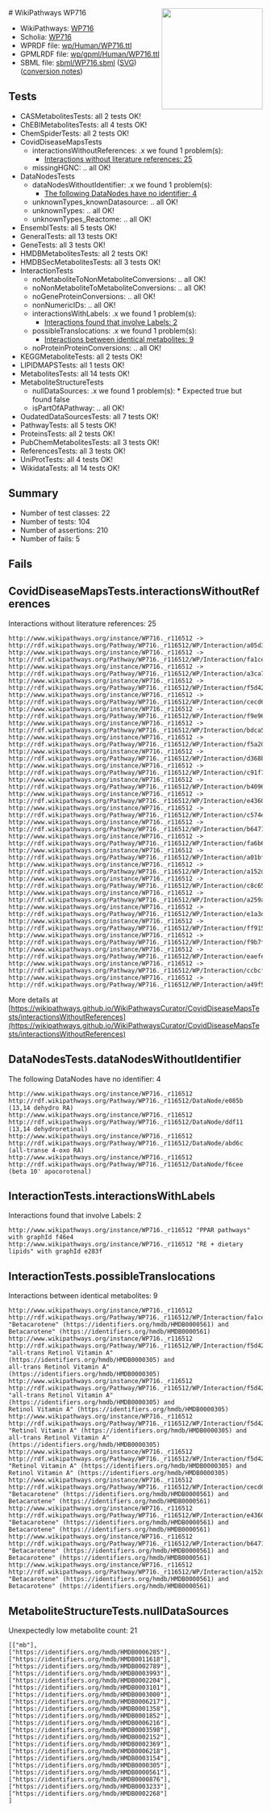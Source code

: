 <img style="float: right; width: 200px" src="../logo.png" />
# WikiPathways WP716

* WikiPathways: [WP716](https://identifiers.org/wikipathways:WP716)
* Scholia: [WP716](https://scholia.toolforge.org/wikipathways/WP716)
* WPRDF file: [wp/Human/WP716.ttl](../wp/Human/WP716.ttl)
* GPMLRDF file: [wp/gpml/Human/WP716.ttl](../wp/gpml/Human/WP716.ttl)
* SBML file: [sbml/WP716.sbml](../sbml/WP716.sbml) ([SVG](../sbml/WP716.svg)) ([conversion notes](../sbml/WP716.txt))

## Tests
* CASMetabolitesTests: all 2 tests OK!
* ChEBIMetabolitesTests: all 4 tests OK!
* ChemSpiderTests: all 2 tests OK!
* CovidDiseaseMapsTests
    * interactionsWithoutReferences: .x we found 1 problem(s):
        * [Interactions without literature references: 25](#9701cd05)
    * missingHGNC: .. all OK!
* DataNodesTests
    * dataNodesWithoutIdentifier: .x we found 1 problem(s):
        * [The following DataNodes have no identifier: 4](#d2d32fa3)
    * unknownTypes_knownDatasource: .. all OK!
    * unknownTypes: .. all OK!
    * unknownTypes_Reactome: .. all OK!
* EnsemblTests: all 5 tests OK!
* GeneralTests: all 13 tests OK!
* GeneTests: all 3 tests OK!
* HMDBMetabolitesTests: all 2 tests OK!
* HMDBSecMetabolitesTests: all 3 tests OK!
* InteractionTests
    * noMetaboliteToNonMetaboliteConversions: .. all OK!
    * noNonMetaboliteToMetaboliteConversions: .. all OK!
    * noGeneProteinConversions: .. all OK!
    * nonNumericIDs: .. all OK!
    * interactionsWithLabels: .x we found 1 problem(s):
        * [Interactions found that involve Labels: 2](#630d2679)
    * possibleTranslocations: .x we found 1 problem(s):
        * [Interactions between identical metabolites: 9](#d59038cc)
    * noProteinProteinConversions: .. all OK!
* KEGGMetaboliteTests: all 2 tests OK!
* LIPIDMAPSTests: all 1 tests OK!
* MetabolitesTests: all 14 tests OK!
* MetaboliteStructureTests
    * nullDataSources: .x we found 1 problem(s):
            * Expected true but found false
    * isPartOfAPathway: .. all OK!
* OudatedDataSourcesTests: all 7 tests OK!
* PathwayTests: all 5 tests OK!
* ProteinsTests: all 2 tests OK!
* PubChemMetabolitesTests: all 3 tests OK!
* ReferencesTests: all 3 tests OK!
* UniProtTests: all 4 tests OK!
* WikidataTests: all 14 tests OK!


## Summary

* Number of test classes: 22
* Number of tests: 104
* Number of assertions: 210
* Number of fails: 5

## Fails

<a name="9701cd05" />

## CovidDiseaseMapsTests.interactionsWithoutReferences

Interactions without literature references: 25
```
http://www.wikipathways.org/instance/WP716._r116512 -> http://rdf.wikipathways.org/Pathway/WP716._r116512/WP/Interaction/a05d3
http://www.wikipathways.org/instance/WP716._r116512 -> http://rdf.wikipathways.org/Pathway/WP716._r116512/WP/Interaction/fa1ce
http://www.wikipathways.org/instance/WP716._r116512 -> http://rdf.wikipathways.org/Pathway/WP716._r116512/WP/Interaction/a3ca7
http://www.wikipathways.org/instance/WP716._r116512 -> http://rdf.wikipathways.org/Pathway/WP716._r116512/WP/Interaction/f5d42
http://www.wikipathways.org/instance/WP716._r116512 -> http://rdf.wikipathways.org/Pathway/WP716._r116512/WP/Interaction/cecd6
http://www.wikipathways.org/instance/WP716._r116512 -> http://rdf.wikipathways.org/Pathway/WP716._r116512/WP/Interaction/f9e96
http://www.wikipathways.org/instance/WP716._r116512 -> http://rdf.wikipathways.org/Pathway/WP716._r116512/WP/Interaction/bdca5
http://www.wikipathways.org/instance/WP716._r116512 -> http://rdf.wikipathways.org/Pathway/WP716._r116512/WP/Interaction/f5a20
http://www.wikipathways.org/instance/WP716._r116512 -> http://rdf.wikipathways.org/Pathway/WP716._r116512/WP/Interaction/d368b
http://www.wikipathways.org/instance/WP716._r116512 -> http://rdf.wikipathways.org/Pathway/WP716._r116512/WP/Interaction/c91f7
http://www.wikipathways.org/instance/WP716._r116512 -> http://rdf.wikipathways.org/Pathway/WP716._r116512/WP/Interaction/b4096
http://www.wikipathways.org/instance/WP716._r116512 -> http://rdf.wikipathways.org/Pathway/WP716._r116512/WP/Interaction/e4360
http://www.wikipathways.org/instance/WP716._r116512 -> http://rdf.wikipathways.org/Pathway/WP716._r116512/WP/Interaction/c574e
http://www.wikipathways.org/instance/WP716._r116512 -> http://rdf.wikipathways.org/Pathway/WP716._r116512/WP/Interaction/b6471
http://www.wikipathways.org/instance/WP716._r116512 -> http://rdf.wikipathways.org/Pathway/WP716._r116512/WP/Interaction/fa6b6
http://www.wikipathways.org/instance/WP716._r116512 -> http://rdf.wikipathways.org/Pathway/WP716._r116512/WP/Interaction/a01bf
http://www.wikipathways.org/instance/WP716._r116512 -> http://rdf.wikipathways.org/Pathway/WP716._r116512/WP/Interaction/a152d
http://www.wikipathways.org/instance/WP716._r116512 -> http://rdf.wikipathways.org/Pathway/WP716._r116512/WP/Interaction/c8c65
http://www.wikipathways.org/instance/WP716._r116512 -> http://rdf.wikipathways.org/Pathway/WP716._r116512/WP/Interaction/a259a
http://www.wikipathways.org/instance/WP716._r116512 -> http://rdf.wikipathways.org/Pathway/WP716._r116512/WP/Interaction/e1a3d
http://www.wikipathways.org/instance/WP716._r116512 -> http://rdf.wikipathways.org/Pathway/WP716._r116512/WP/Interaction/ff915
http://www.wikipathways.org/instance/WP716._r116512 -> http://rdf.wikipathways.org/Pathway/WP716._r116512/WP/Interaction/f9b7f
http://www.wikipathways.org/instance/WP716._r116512 -> http://rdf.wikipathways.org/Pathway/WP716._r116512/WP/Interaction/eaefe
http://www.wikipathways.org/instance/WP716._r116512 -> http://rdf.wikipathways.org/Pathway/WP716._r116512/WP/Interaction/ccbcf
http://www.wikipathways.org/instance/WP716._r116512 -> http://rdf.wikipathways.org/Pathway/WP716._r116512/WP/Interaction/a49f5
```

More details at [https://wikipathways.github.io/WikiPathwaysCurator/CovidDiseaseMapsTests/interactionsWithoutReferences](https://wikipathways.github.io/WikiPathwaysCurator/CovidDiseaseMapsTests/interactionsWithoutReferences)

<a name="d2d32fa3" />

## DataNodesTests.dataNodesWithoutIdentifier

The following DataNodes have no identifier: 4
```
http://www.wikipathways.org/instance/WP716._r116512 http://rdf.wikipathways.org/Pathway/WP716._r116512/DataNode/e085b (13,14 dehydro RA)
http://www.wikipathways.org/instance/WP716._r116512 http://rdf.wikipathways.org/Pathway/WP716._r116512/DataNode/ddf11 (13,14 dehydroretinal)
http://www.wikipathways.org/instance/WP716._r116512 http://rdf.wikipathways.org/Pathway/WP716._r116512/DataNode/abd6c (all-transe 4-oxo RA)
http://www.wikipathways.org/instance/WP716._r116512 http://rdf.wikipathways.org/Pathway/WP716._r116512/DataNode/f6cee (beta 10' apocorotenal)
```

<a name="630d2679" />

## InteractionTests.interactionsWithLabels

Interactions found that involve Labels: 2
```
http://www.wikipathways.org/instance/WP716._r116512 "PPAR pathways" with graphId f46e4
http://www.wikipathways.org/instance/WP716._r116512 "RE + dietary lipids" with graphId e283f
```

<a name="d59038cc" />

## InteractionTests.possibleTranslocations

Interactions between identical metabolites: 9
```
http://www.wikipathways.org/instance/WP716._r116512 http://rdf.wikipathways.org/Pathway/WP716._r116512/WP/Interaction/fa1ce "Betacarotene" (https://identifiers.org/hmdb/HMDB0000561) and 
Betacarotene" (https://identifiers.org/hmdb/HMDB0000561)
http://www.wikipathways.org/instance/WP716._r116512 http://rdf.wikipathways.org/Pathway/WP716._r116512/WP/Interaction/f5d42 "all-trans Retinol Vitamin A" (https://identifiers.org/hmdb/HMDB0000305) and 
all-trans Retinol Vitamin A" (https://identifiers.org/hmdb/HMDB0000305)
http://www.wikipathways.org/instance/WP716._r116512 http://rdf.wikipathways.org/Pathway/WP716._r116512/WP/Interaction/f5d42 "all-trans Retinol Vitamin A" (https://identifiers.org/hmdb/HMDB0000305) and 
Retinol Vitamin A" (https://identifiers.org/hmdb/HMDB0000305)
http://www.wikipathways.org/instance/WP716._r116512 http://rdf.wikipathways.org/Pathway/WP716._r116512/WP/Interaction/f5d42 "Retinol Vitamin A" (https://identifiers.org/hmdb/HMDB0000305) and 
all-trans Retinol Vitamin A" (https://identifiers.org/hmdb/HMDB0000305)
http://www.wikipathways.org/instance/WP716._r116512 http://rdf.wikipathways.org/Pathway/WP716._r116512/WP/Interaction/f5d42 "Retinol Vitamin A" (https://identifiers.org/hmdb/HMDB0000305) and 
Retinol Vitamin A" (https://identifiers.org/hmdb/HMDB0000305)
http://www.wikipathways.org/instance/WP716._r116512 http://rdf.wikipathways.org/Pathway/WP716._r116512/WP/Interaction/cecd6 "Betacarotene" (https://identifiers.org/hmdb/HMDB0000561) and 
Betacarotene" (https://identifiers.org/hmdb/HMDB0000561)
http://www.wikipathways.org/instance/WP716._r116512 http://rdf.wikipathways.org/Pathway/WP716._r116512/WP/Interaction/e4360 "Betacarotene" (https://identifiers.org/hmdb/HMDB0000561) and 
Betacarotene" (https://identifiers.org/hmdb/HMDB0000561)
http://www.wikipathways.org/instance/WP716._r116512 http://rdf.wikipathways.org/Pathway/WP716._r116512/WP/Interaction/b6471 "Betacarotene" (https://identifiers.org/hmdb/HMDB0000561) and 
Betacarotene" (https://identifiers.org/hmdb/HMDB0000561)
http://www.wikipathways.org/instance/WP716._r116512 http://rdf.wikipathways.org/Pathway/WP716._r116512/WP/Interaction/a152d "Betacarotene" (https://identifiers.org/hmdb/HMDB0000561) and 
Betacarotene" (https://identifiers.org/hmdb/HMDB0000561)
```

<a name="919041a9" />

## MetaboliteStructureTests.nullDataSources

Unexpectedly low metabolite count: 21
```
[["mb"],
["https://identifiers.org/hmdb/HMDB0006285"],
["https://identifiers.org/hmdb/HMDB0011618"],
["https://identifiers.org/hmdb/HMDB0002789"],
["https://identifiers.org/hmdb/HMDB0003993"],
["https://identifiers.org/hmdb/HMDB0002204"],
["https://identifiers.org/hmdb/HMDB0003101"],
["https://identifiers.org/hmdb/HMDB0003000"],
["https://identifiers.org/hmdb/HMDB0006217"],
["https://identifiers.org/hmdb/HMDB0001358"],
["https://identifiers.org/hmdb/HMDB0001852"],
["https://identifiers.org/hmdb/HMDB0006216"],
["https://identifiers.org/hmdb/HMDB0003598"],
["https://identifiers.org/hmdb/HMDB0002152"],
["https://identifiers.org/hmdb/HMDB0002369"],
["https://identifiers.org/hmdb/HMDB0006218"],
["https://identifiers.org/hmdb/HMDB0003154"],
["https://identifiers.org/hmdb/HMDB0000305"],
["https://identifiers.org/hmdb/HMDB0000561"],
["https://identifiers.org/hmdb/HMDB0000876"],
["https://identifiers.org/hmdb/HMDB0003233"],
["https://identifiers.org/hmdb/HMDB0002268"]
]
```

